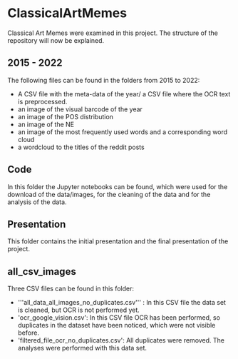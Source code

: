 # ClassicalArtMemes

Classical Art Memes were examined in this project. The structure of the repository will now be explained.

## 2015 - 2022

The following files can be found in the folders from 2015 to 2022:
- A CSV file with the meta-data of the year/ a CSV file where the OCR text is preprocessed.
- an image of the visual barcode of the year
- an image of the POS distribution
- an image of the NE
- an image of the most frequently used words and a corresponding word cloud
- a wordcloud to the titles of the reddit posts

## Code

In this folder the Jupyter notebooks can be found, which were used for the download of the data/images, for the cleaning of the data and for the analysis of the data.

## Presentation

This folder contains the initial presentation and the final presentation of the project.

## all_csv_images

Three CSV files can be found in this folder:
- '''all_data_all_images_no_duplicates.csv''' : In this CSV file the data set is cleaned, but OCR is not performed yet.
- 'ocr_google_vision.csv': In this CSV file OCR has been performed, so duplicates in the dataset have been noticed, which were not visible before.
- 'filtered_file_ocr_no_duplicates.csv': All duplicates were removed. The analyses were performed with this data set.

